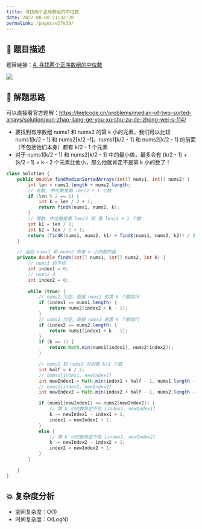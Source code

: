 ```yaml
---
title: 寻找两个正序数组的中位数
date: 2022-08-08 21:32:20
permalink: /pages/e27e39/
---
```

## 📃 题目描述

题目链接：[4. 寻找两个正序数组的中位数](https://leetcode.cn/problems/median-of-two-sorted-arrays/)

![](https://cs-wiki.oss-cn-shanghai.aliyuncs.com/img/image-20220808213242681.png)

## 🔔 解题思路

可以直接看官方题解：https://leetcode.cn/problems/median-of-two-sorted-arrays/solution/xun-zhao-liang-ge-you-xu-shu-zu-de-zhong-wei-s-114/

- 要找到有序数组 nums1 和 nums2 的第 k 小的元素，我们可以比较 nums1[k/2 - 1] 和 nums2[k/2 -1]。nums1[k/2 - 1] 和 nums2[k/2 - 1] 的前面（不包括他们本身）都有 k/2 - 1 个元素
- 对于 nums1[k/2 - 1] 和 nums2[k/2 - 1] 中的最小值，最多会有 (k/2 - 1) + (k/2 - 1) = k - 2 个元素比他小，那么他就肯定不是第 k 小的数了！


```java
class Solution {
    public double findMedianSortedArrays(int[] nums1, int[] nums2) {
        int len = nums1.length + nums2.length;
        // 奇数, 中位数是第 len/2 + 1 个数
        if (len % 2 == 1) {
            int k = len / 2 + 1;
            return findK(nums1, nums2, k);
        }
        // 偶数，中位数是第 len/2 和 第 len/2 + 1 个数
        int k1 = len / 2;
        int k2 = len / 2 + 1;
        return (findK(nums1, nums2, k1) + findK(nums1, nums2, k2)) / 2;
    }

    // 返回 nums1 和 nums2 中第 k 小的数的值
    private double findK(int[] nums1, int[] nums2, int k) {
        // nums1 的下标
        int index1 = 0;
        // nums2 d
        int index2 = 0;
        
        while (true) {
            // nums1 为空，直接 nums2 的第 k 个数就行
            if (index1 == nums1.length) {
                return nums2[index2 + k - 1];
            }
            // nums2 为空，直接 nums1 的第 k 个数就行
            if (index2 == nums2.length) {
                return nums1[index1 + k - 1];
            }
            if (k == 1) {
                return Math.min(nums1[index1], nums2[index2]);
            }

            // nums1 和 nums2 分别取 k/2 个数
            int half = k / 2;
            // nums1[index1, newIndex1]
            int newIndex1 = Math.min(index1 + half - 1, nums1.length - 1);
            // nums2[index2, newIndex2]
            int newIndex2 = Math.min(index2 + half - 1, nums2.length - 1);

            if (nums1[newIndex1] <= nums2[newIndex2]) {
                // 第 k 小的数肯定不在 [index1, newIndex1]
                k -= newIndex1 - index1 + 1;
                index1 = newIndex1 + 1;
            } 
            else {
                // 第 k 小的数肯定不在 [index2, newIndex2]
                k -= newIndex2 - index2 + 1;
                index2 = newIndex2 + 1;
            }
        }

    }
}
```

## 💥 复杂度分析

- 空间复杂度：O(1)
- 时间复杂度：O(LogN)